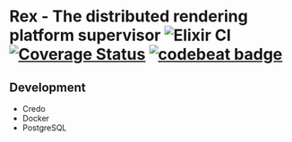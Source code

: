 # Rex - The distributed rendering platform supervisor ![Elixir CI](https://github.com/baymax42/rex/workflows/Elixir%20CI/badge.svg?branch=master) [![Coverage Status](https://coveralls.io/repos/github/baymax42/rex/badge.svg?branch=master)](https://coveralls.io/github/baymax42/rex?branch=master) [![codebeat badge](https://codebeat.co/badges/604d4a5f-35dd-48cf-b0b7-f0afc1fb13b3)](https://codebeat.co/projects/github-com-baymax42-rex-master)
## Development

- Credo
- Docker
- PostgreSQL
